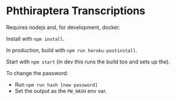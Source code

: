 # Phthiraptera Transcriptions

Requires nodejs and, for development, docker.

Install with `npm install`.

In production, build with `npm run heroku-postinstall`.

Start with `npm start` (in dev this runs the build too and sets up the).

To change the password:

 - Run `npm run hash [new password]`
 - Set the output as the `PW_HASH` env var.
